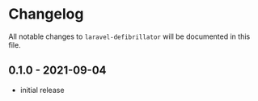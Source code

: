 # Changelog

All notable changes to `laravel-defibrillator` will be documented in this file.

## 0.1.0 - 2021-09-04

- initial release
